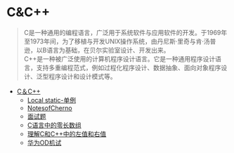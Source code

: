 # C&C++

> C是一种通用的编程语言，广泛用于系统软件与应用软件的开发。于1969年至1973年间，为了移植与开发UNIX操作系统，由丹尼斯·里奇与肯·汤普逊，以B语言为基础，在贝尔实验室设计、开发出来。  
>C++是一种被广泛使用的计算机程序设计语言。它是一种通用程序设计语言，支持多重编程范式，例如过程化程序设计、数据抽象、面向对象程序设计、泛型程序设计和设计模式等。

- [C＆C++](./subpage/C&C++/C&C++.md)
  - [Local static-单例](./subpage/C&C++/subsubpage/Local_static-单例.md)
  - [NotesofCherno](./subpage/C&C++/subsubpage/NotesofCherno.md)
  - [面试题](./subpage/C&C++/subsubpage/面试题.md)
  - [C语言中的零长数组](./subpage/C&C++/subsubpage/C语言中的零长数组.md)
  - [理解C和C++中的左值和右值](./subpage/C&C++/subsubpage/理解C和C++中的左值和右值.md)
  - [华为OD机试](./subpage/C&C++/subsubpage/华为OD机试.md)